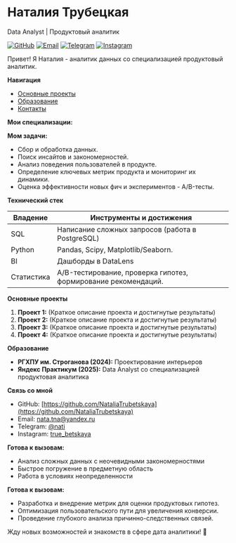 # Наталия Трубецкая
Data Analyst | Продуктовый аналитик

[![GitHub](https://img.shields.io/badge/GitHub-Profile-blue?style=flat-square&logo=github)](https://github.com/NataliaTrubetskaya)
[![Email](https://img.shields.io/badge/Email-nata.tna%40yandex.ru-green?style=flat-square&logo=gmail)](mailto:nata.tna@yandex.ru)
[![Telegram](https://img.shields.io/badge/Telegram-%40nati-blue?style=flat-square&logo=telegram)](https://t.me/nati)
[![Instagram](https://img.shields.io/badge/Instagram-true_betskaya-purple?style=flat-square&logo=instagram)](https://www.instagram.com/true_betskaya/)

Привет! Я Наталия - аналитик данных со специализацией продуктовый аналитик. 

**Навигация**

- [Основные проекты](#основные-проекты)
- [Образование](#образование)
- [Контакты](#связь-со-мной)

**Мои специализации:**

**Мом задачи:**

   *   Сбор и обработка данных.
   *   Поиск инсайтов и закономерностей.
   *   Анализ поведения пользователей в продукте.
   *   Определение ключевых метрик продукта и мониторинг их динамики.
   *   Оценка эффективности новых фич и экспериментов - A/B-тесты.

**Технический стек**

| Владение   | Инструменты и достижения                                                                                                                                                                                                 |
|----------|---------------------------------------------------------------------------------------------------------------------------------------------------------------------------------------------------------------------------|
| SQL      |  Написание сложных запросов (работа в PostgreSQL)|
| Python   |  Pandas, Scipy, Matplotlib/Seaborn.    |
| BI       |  Дашборды в DataLens                                                                       |
| Статистика |  A/B-тестирование, проверка гипотез, формирование рекомендаций.                                                                 |

<a name="основные-проекты"></a>
**Основные проекты**

1.  **Проект 1:** (Краткое описание проекта и достигнутые результаты)
2.  **Проект 2:** (Краткое описание проекта и достигнутые результаты)
3.  **Проект 3:** (Краткое описание проекта и достигнутые результаты)
4.  **Проект 4:** (Краткое описание проекта и достигнутые результаты)

<a name="образование"></a>
**Образование**

*   **РГХПУ им. Строганова (2024):** Проектирование интерьеров
*   **Яндекс Практикум (2025):** Data Analyst со специализацией продуктовая аналитика

<a name="связь-со-мной"></a>
**Связь со мной**

*   GitHub: [https://github.com/NataliaTrubetskaya](https://github.com/NataliaTrubetskaya)
*   Email: [nata.tna@yandex.ru](mailto:nata.tna@yandex.ru)
*   Telegram: [@nati](https://t.me/nati)
*   Instagram: [true\_betskaya](https://www.instagram.com/true_betskaya/)

**Готова к вызовам:**

*   Анализ сложных данных с неочевидными закономерностями
*   Быстрое погружение в предметную область
*   Работа в условиях неопределенности


**Готова к вызовам:**

*   Разработка и внедрение метрик для оценки продуктовых гипотез.
*   Оптимизация пользовательского пути для увеличения конверсии.
*   Проведение глубокого анализа причинно-следственных связей.

Жду новых возможностей и знакомств в сфере дата аналитики! 🚀
